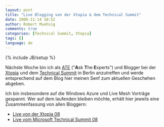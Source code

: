 ```yaml
---
layout: post
title: "Live Blogging von der Xtopia & dem Technical Summit"
date: 2008-11-14 10:52
author: Robert Muehsig
comments: true
categories: [Technical Summit, Xtopia]
tags: []
language: de
---
```

{% include JB/setup %}
<p>N&#228;chste Woche bin ich als <a href="http://www.xtopia-konferenz.de/AskTheExperts_xt08.mspx?ActiveID=1393#RobertMuehsig" target="_blank">ATE</a> (&quot;<strong>A</strong>sk <strong>T</strong>he <strong>E</strong>xperts&quot;) und Blogger bei der <a href="http://www.xtopia-konferenz.de/" target="_blank">Xtopia</a> und dem <a href="http://www.technical-summit.de/" target="_blank">Technical Summit</a> in Berlin anzutreffen und werde entsprechend auf dem Blog hier meinen Senf zum aktuellen Geschehen abgeben.</p>  <p>Ich bin insbesondere auf die Windows Azure und Live Mesh Vortr&#228;ge gespannt. Wer auf dem laufenden bleiben m&#246;chte, erh&#228;lt hier jeweils eine Zusammenfassung von allen Bloggern:</p>  <ul>   <li><a href="http://www.xtopia-konferenz.de/Blogging_xt08.mspx?ActiveID=1463" target="_blank">Live von der Xtopia 08</a> </li>    <li><a href="http://www.technical-summit.de/Blogging_ts08.mspx?ActiveID=1443" target="_blank">Live vom Microsoft Technical Summit 08</a> </li> </ul>

